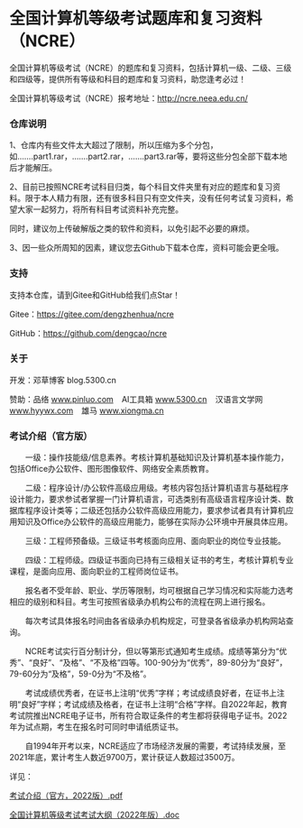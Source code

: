 # 全国计算机等级考试题库和复习资料（NCRE）

全国计算机等级考试（NCRE）的题库和复习资料，包括计算机一级、二级、三级和四级等，提供所有等级和科目的题库和复习资料，助您逢考必过！

全国计算机等级考试（NCRE）报考地址：http://ncre.neea.edu.cn/



### 仓库说明

1、仓库内有些文件太大超过了限制，所以压缩为多个分包，如…….part1.rar，…….part2.rar，…….part3.rar等，要将这些分包全部下载本地后才能解压。

2、目前已按照NCRE考试科目归类，每个科目文件夹里有对应的题库和复习资料。限于本人精力有限，还有很多科目只有空文件夹，没有任何考试复习资料，希望大家一起努力，将所有科目考试资料补充完整。

同时，建议勿上传破解版之类的软件和资料，以免引起不必要的麻烦。

3、因一些众所周知的因素，建议您去Github下载本仓库，资料可能会更全哦。


### 支持

支持本仓库，请到Gitee和GitHub给我们点Star！

Gitee：https://gitee.com/dengzhenhua/ncre

GitHub：https://github.com/dengcao/ncre



### 关于

开发：邓草博客 blog.5300.cn

赞助：品络 www.pinluo.com  &ensp;  AI工具箱 www.5300.cn  &ensp;  汉语言文学网 www.hyywx.com  &ensp;  雄马 www.xiongma.cn



### 考试介绍（官方版）


　　一级：操作技能级/信息素养。考核计算机基础知识及计算机基本操作能力，包括Office办公软件、图形图像软件、网络安全素质教育。


　　二级：程序设计/办公软件高级应用级。考核内容包括计算机语言与基础程序设计能力，要求参试者掌握一门计算机语言，可选类别有高级语言程序设计类、数据库程序设计类等；二级还包括办公软件高级应用能力，要求参试者具有计算机应用知识及Office办公软件的高级应用能力，能够在实际办公环境中开展具体应用。


　　三级：工程师预备级。三级证书考核面向应用、面向职业的岗位专业技能。


　　四级：工程师级。四级证书面向已持有三级相关证书的考生，考核计算机专业课程，是面向应用、面向职业的工程师岗位证书。


　　报名者不受年龄、职业、学历等限制，均可根据自己学习情况和实际能力选考相应的级别和科目。考生可按照省级承办机构公布的流程在网上进行报名。


　　每次考试具体报名时间由各省级承办机构规定，可登录各省级承办机构网站查询。


　　NCRE考试实行百分制计分，但以等第形式通知考生成绩。成绩等第分为“优秀”、“良好”、“及格”、“不及格”四等。100-90分为“优秀”，89-80分为“良好”，79-60分为“及格”，59-0分为“不及格”。


　　考试成绩优秀者，在证书上注明“优秀”字样；考试成绩良好者，在证书上注明“良好”字样；考试成绩及格者，在证书上注明“合格”字样。自2022年起，教育考试院推出NCRE电子证书，所有符合取证条件的考生都将获得电子证书。2022年为试点期，考生在报名时可同时申请纸质证书。


　　自1994年开考以来，NCRE适应了市场经济发展的需要，考试持续发展，至2021年底，累计考生人数近9700万，累计获证人数超过3500万。



详见：

[考试介绍（官方，2022版）.pdf](考试介绍（官方，2022版）.pdf)

[全国计算机等级考试考试大纲（2022年版）.doc](全国计算机等级考试考试大纲（2022年版）.doc)
